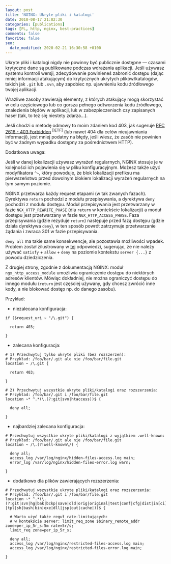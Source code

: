 ```yaml
---
layout: post
title: 'NGINX: Ukryte pliki i katalogi'
date: 2018-08-17 21:02:30
categories: [publications]
tags: [PL, http, nginx, best-practices]
comments: false
favorite: false
seo:
  date_modified: 2020-02-21 16:30:58 +0100
---
```


Ukryte pliki i katalogi nigdy nie powinny być publicznie dostępne — czasami krytyczne dane są publikowane podczas wdrażania aplikacji. Jeśli używasz systemu kontroli wersji, zdecydowanie powinieneś zabronić dostępu (dając mniej informacji atakującym) do krytycznych ukrytych plików/katalogów, takich jak `.git` lub `.svn`, aby zapobiec np. ujawnieniu kodu źródłowego twojej aplikacji.

Wrażliwe zasoby zawierają elementy, z których atakujący mogą skorzystać w celu częściowego lub co gorsza pełnego odtworzenia kodu źródłowego, znalezienia błędów w aplikacji, luk w zabezpieczeniach czy zapisanych haseł (tak, to też się niestety zdarza...).

Jeśli chodzi o metodę odmowy to moim zdaniem kod 403, jak sugeruje [RFC 2616 - 403 Forbidden](https://tools.ietf.org/html/rfc2616#section-10.4.4) <sup>[IETF]</sup> (lub nawet 404 dla celów nieujawniania informacji), jest mniej podatny na błędy, jeśli wiesz, że zasób nie powinien być w żadnym wypadku dostępny za pośrednictwem HTTP).

Dodatkowa uwaga:

Jeśli w danej lokalizacji używasz wyrażeń regularnych, NGINX stosuje je w kolejności ich pojawienia się w pliku konfiguracyjnym. Możesz także użyć modyfikatora `^~`, który powoduje, że blok lokalizacji prefiksu ma pierwszeństwo przed dowolnym blokiem lokalizacji wyrażeń regularnych na tym samym poziomie.

NGINX przetwarza każdy request etapami (w tak zwanych fazach). Dyrektywa `return` pochodzi z modułu przepisywania, a dyrektywa `deny` pochodzi z modułu dostępu. Moduł przepisywania jest przetwarzany w fazie `NGX_HTTP_REWRITE_PHASE` (dla `return` w kontekście lokalizacji) a moduł dostępu jest przetwarzany w fazie `NGX_HTTP_ACCESS_PHASE`. Faza przepisywania (gdzie rezyduje `return`) następuje przed fazą dostępu (gdzie działa dyrektywa `deny`), w ten sposób powrót zatrzymuje przetwarzanie żądania i zwraca 301 w fazie przepisywania.

`deny all` ma takie same konsekwencje, ale pozostawia możliwości wpadek. Problem został zilustrowany w [tej](https://serverfault.com/questions/748320/protecting-a-location-by-ip-while-applying-basic-auth-everywhere-else/748373#748373) odpowiedzi, sugerując, że nie należy używać `satisfy` + `allow` + `deny` na poziomie kontekstu `server {...}` z powodu dziedziczenia.

Z drugiej strony, zgodnie z dokumentacją NGINX: moduł `ngx_http_access_module` umożliwia ograniczenie dostępu do niektórych adresów klientów. Mówiąc dokładniej, nie można ograniczyć dostępu do innego modułu (`return` jest częściej używany, gdy chcesz zwrócić inne kody, a nie blokować dostęp np. do danego zasobu).

Przykład:

- niezalecana konfiguracja:

```nginx
if ($request_uri ~ "/\.git") {

  return 403;

}
```

- zalecana konfiguracja:

```nginx
# 1) Przechwytuj tylko ukryte pliki (bez rozszerzeń):
# Przykład: /foo/bar/.git ale nie /foo/bar/file.git
location ~ /\.git {

  return 403;

}

# 2) Przechwytuj wszystkie ukryte pliki/katalogi oraz rozszerzenia:
# Przykład: /foo/bar/.git i /foo/bar/file.git
location ~* ^.*(\.(?:git|svn|htaccess))$ {

  deny all;

}
```

- najbardziej zalecana konfiguracja:

```nginx
# Przechwytuj wszystkie ukryte pliki/katalogi z wyjątkiem .well-known:
# Przykład: /foo/bar/.git ale nie /foo/bar/file.git
location ~ /\.(?!well-known\/) {

  deny all;
  access_log /var/log/nginx/hidden-files-access.log main;
  error_log /var/log/nginx/hidden-files-error.log warn;

}
```

- dodatkowo dla plików zawierających rozszerzenia:

```nginx
# Przechwytuj wszystkie ukryte pliki/katalogi oraz rozszerzenia:
# Przykład: /foo/bar/.git i /foo/bar/file.git
location ~* ^.*(\.(?:git|svn|hg|bak|bckp|save|old|orig|original|test|conf|cfg|dist|in[ci]|log|sql|mdb|sw[op]|htaccess|php#|php~|php_bak|aspx?|tpl|sh|bash|bin|exe|dll|jsp|out|cache|))$ {

  # Warto użyć także reguł rate-limitujących:
  # w kontekście server: limit_req_zone $binary_remote_addr zone=per_ip_5r_s:5m rate=5r/s;
  limit_req zone=per_ip_5r_s;

  deny all;
  access_log /var/log/nginx/restricted-files-access.log main;
  access_log /var/log/nginx/restricted-files-error.log main;

}
```
